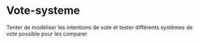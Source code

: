 # Vote-systeme
Tenter de modéliser les intentions de vote et tester différents systèmes de vote possible pour les comparer
